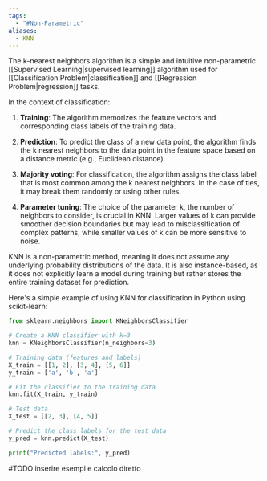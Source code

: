 ```yaml
---
tags:
  - "#Non-Parametric"
aliases:
  - KNN
---
```

The k-nearest neighbors algorithm is a simple and intuitive non-parametric [[Supervised Learning|supervised learning]] algorithm used for [[Classification Problem|classification]] and [[Regression Problem|regression]] tasks. 

In the context of classification:

1. **Training**: The algorithm memorizes the feature vectors and corresponding class labels of the training data.

2. **Prediction**: To predict the class of a new data point, the algorithm finds the k nearest neighbors to the data point in the feature space based on a distance metric (e.g., Euclidean distance). 

3. **Majority voting**: For classification, the algorithm assigns the class label that is most common among the k nearest neighbors. In the case of ties, it may break them randomly or using other rules.

4. **Parameter tuning**: The choice of the parameter k, the number of neighbors to consider, is crucial in KNN. Larger values of k can provide smoother decision boundaries but may lead to misclassification of complex patterns, while smaller values of k can be more sensitive to noise.

KNN is a non-parametric method, meaning it does not assume any underlying probability distributions of the data. It is also instance-based, as it does not explicitly learn a model during training but rather stores the entire training dataset for prediction.

Here's a simple example of using KNN for classification in Python using scikit-learn:

```python
from sklearn.neighbors import KNeighborsClassifier

# Create a KNN classifier with k=3
knn = KNeighborsClassifier(n_neighbors=3)

# Training data (features and labels)
X_train = [[1, 2], [3, 4], [5, 6]]
y_train = ['a', 'b', 'a']

# Fit the classifier to the training data
knn.fit(X_train, y_train)

# Test data
X_test = [[2, 3], [4, 5]]

# Predict the class labels for the test data
y_pred = knn.predict(X_test)

print("Predicted labels:", y_pred)
```


#TODO inserire esempi e calcolo diretto